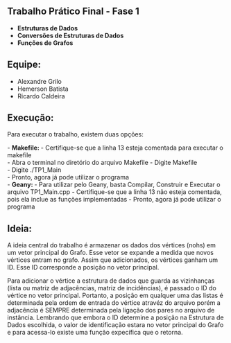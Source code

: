 ## Trabalho Prático Final - Fase 1

-   <b> Estruturas de Dados </b>
-   <b> Conversões de Estruturas de Dados </b>
-   <b> Funções de Grafos </b>

## Equipe:
*   Alexandre Grilo
*   Hemerson Batista
*   Ricardo Caldeira

## Execução:

<p> Para executar o trabalho, existem duas opções: </p>
-   <b> Makefile: </b>
   -   Certifique-se que a linha 13 esteja comentada para executar o makefile <br>
   -   Abra o terminal no diretório do arquivo Makefile
   -   Digite Makefile <br>
   -   Digite ./TP1_Main <br>
   -   Pronto, agora já pode utilizar o programa <br>
-  <b> Geany: </b>
   -   Para utilizar pelo Geany, basta Compilar, Construir e Executar o arquivo TP1_Main.cpp
   -   Certifique-se que a linha 13 não esteja comentada, pois ela inclue as funções implementadas
   -   Pronto, agora já pode utilizar o programa

## Ideia:

<p> A ideia central do trabalho é armazenar os dados dos vértices (nohs) em um vetor principal do Grafo. Esse vetor se expande a medida que novos vértices entram no grafo. Assim que adicionados, os vértices ganham um ID. Esse ID corresponde a posição no vetor principal. </p>
<p> Para adicionar o vértice a estrutura de dados que guarda as vizinhanças (lista ou matriz de adjacências, matriz de incidências), é passado o ID do vértice no vetor principal. Portanto, a posição em qualquer uma das listas é determinada pela ordem de entrada do vértice atravéz do arquivo porém a adjacência é SEMPRE determinada pela ligação dos pares no arquivo de instância. Lembrando que embora o ID determine a posição na Estrutura de Dados escolhida, o valor de identificação estara no vetor principal do Grafo e para acessa-lo existe uma função expecífica que o retorna. </p>
